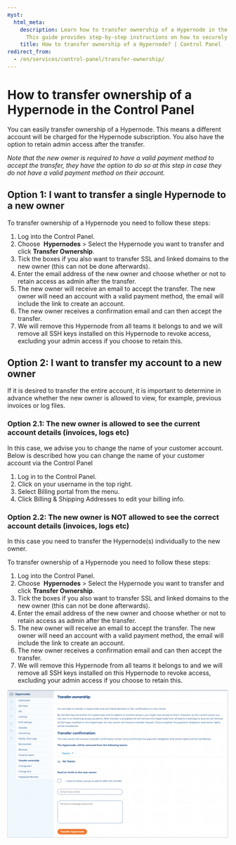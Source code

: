 ```yaml
---
myst:
  html_meta:
    description: Learn how to transfer ownership of a Hypernode in the Control Panel.
      This guide provides step-by-step instructions on how to securely transfer ownership.
    title: How to transfer ownership of a Hypernode? | Control Panel
redirect_from:
  - /en/services/control-panel/transfer-ownership/
---
```


<!-- source: https://support.hypernode.com/en/services/control-panel/transfer-ownership/ -->

# How to transfer ownership of a Hypernode in the Control Panel

You can easily transfer ownership of a Hypernode. This means a different account will be charged for the Hypernode subscription. You also have the option to retain admin access after the transfer.

*Note that the new owner is required to have a valid payment method to accept the transfer, they have the option to do so at this step in case they do not have a valid payment method on their account.*

## Option 1: I want to transfer a single Hypernode to a new owner

To transfer ownership of a Hypernode you need to follow these steps:

1. Log into the Control Panel.
1. Choose  **Hypernodes** > Select the Hypernode you want to transfer and click **Transfer Ownership**.
1. Tick the boxes if you also want to transfer SSL and linked domains to the new owner (this can not be done afterwards).
1. Enter the email address of the new owner and choose whether or not to retain access as admin after the transfer.
1. The new owner will receive an email to accept the transfer. The new owner will need an account with a valid payment method, the email will include the link to create an account.
1. The new owner receives a confirmation email and can then accept the transfer.
1. We will remove this Hypernode from all teams it belongs to and we will remove all SSH keys installed on this Hypernode to revoke access, excluding your admin access if you choose to retain this.

## Option 2: I want to transfer my account to a new owner

If it is desired to transfer the entire account, it is important to determine in advance whether the new owner is allowed to view, for example, previous invoices or log files.

### Option 2.1: The new owner is allowed to see the current account details (invoices, logs etc)

In this case, we advise you to change the name of your customer account. Below is described how you can change the name of your customer account via the Control Panel

1. Log in to the Control Panel.
1. Click on your username in the top right.
1. Select Billing portal from the menu.
1. Click Billing & Shipping Addresses to edit your billing info.

### Option 2.2: The new owner is NOT allowed to see the correct account details (invoices, logs etc)

In this case you need to transfer the Hypernode(s) individually to the new owner.

To transfer ownership of a Hypernode you need to follow these steps:

1. Log into the Control Panel.
1. Choose  **Hypernodes** > Select the Hypernode you want to transfer and click **Transfer Ownership**.
1. Tick the boxes if you also want to transfer SSL and linked domains to the new owner (this can not be done afterwards).
1. Enter the email address of the new owner and choose whether or not to retain access as admin after the transfer.
1. The new owner will receive an email to accept the transfer. The new owner will need an account with a valid payment method, the email will include the link to create an account.
1. The new owner receives a confirmation email and can then accept the transfer.
1. We will remove this Hypernode from all teams it belongs to and we will remove all SSH keys installed on this Hypernode to revoke access, excluding your admin access if you choose to retain this.

![](_res/rVwmoW-6vgh53FOxQIwlxas2TDVysOiGtA.png)
